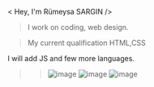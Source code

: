<  Hey, I'm Rümeysa SARGIN /> 

 
> I work on coding, web design.

> My current qualification HTML,CSS          

I will add JS and few more languages.            

>> ![image](https://user-images.githubusercontent.com/96534670/148689268-3501f729-1331-47a5-a3b2-5de81d10974f.png)    ![image](https://user-images.githubusercontent.com/96534670/148689278-97fc60e2-01e7-4322-b186-17aeb74e51ec.png)  ![image](https://user-images.githubusercontent.com/96534670/148689295-077cc99d-f2f7-4bba-9af9-abeb84eb2247.png)




